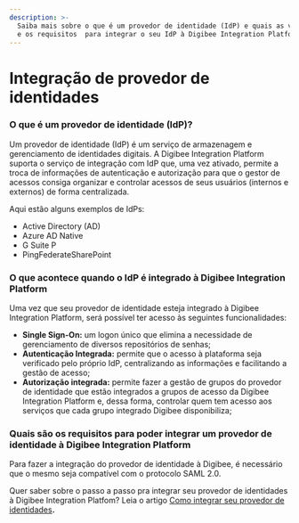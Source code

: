 ```yaml
---
description: >-
  Saiba mais sobre o que é um provedor de identidade (IdP) e quais as vantagens
  e os requisitos  para integrar o seu IdP à Digibee Integration Platform.
---
```


# Integração de provedor de identidades

### O que é um provedor de identidade (IdP)?

Um provedor de identidade (IdP) é um serviço de armazenagem e gerenciamento de identidades digitais. A Digibee Integration Platform suporta o serviço de integração com IdP que, uma vez ativado, permite a troca de informações de autenticação e autorização para que o gestor de acessos consiga organizar e controlar acessos de seus usuários (internos e externos) de forma centralizada.

Aqui estão alguns exemplos de IdPs:&#x20;

* Active Directory (AD)&#x20;
* Azure AD Native&#x20;
* G Suite P
* PingFederateSharePoint

### **O que acontece quando o IdP é integrado à Digibee Integration Platform**

Uma vez que seu provedor de identidade esteja integrado à Digibee Integration Platform, será possível ter acesso às seguintes funcionalidades:

* **Single Sign-On:** um logon único que elimina a necessidade de gerenciamento de diversos repositórios de senhas;&#x20;
* **Autenticação Integrada:** permite que o acesso à plataforma seja verificado pelo próprio IdP, centralizando as informações e facilitando a gestão de acesso;
* **Autorização integrada:** permite fazer a gestão de grupos do provedor de identidade que estão integrados a grupos de acesso da Digibee Integration Platform e, dessa forma, controlar quem tem acesso aos serviços que cada grupo integrado Digibee disponibiliza;

### **Quais são os requisitos para poder integrar um provedor de identidade à Digibee Integration Platform**

Para fazer a integração do provedor de identidade à Digibee, é necessário que o mesmo seja compatível com o protocolo SAML 2.0.



Quer saber sobre o passo a passo pra integrar seu provedor de identidades à Digibee Integration Platfom? Leia o artigo [Como integrar seu provedor de identidades](como-integrar-seu-provedor-de-identidades.md)**.**
